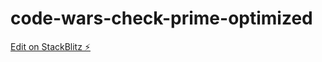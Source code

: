 # code-wars-check-prime-optimized

[Edit on StackBlitz ⚡️](https://stackblitz.com/edit/code-wars-check-prime-optimized)
